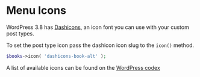# Menu Icons

WordPress 3.8 has [Dashicons](https://developer.wordpress.org/resource/dashicons/), an icon font you can use with your custom post types.

To set the post type icon pass the dashicon icon slug to the `icon()` method.

```php
$books->icon( 'dashicons-book-alt' );
```
A list of available icons can be found on the [WordPress codex](https://developer.wordpress.org/resource/dashicons/)
